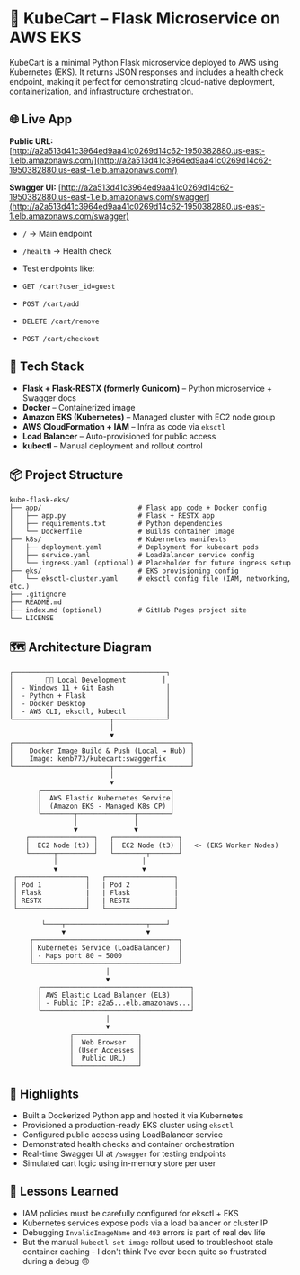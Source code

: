 # 🚀 KubeCart – Flask Microservice on AWS EKS

KubeCart is a minimal Python Flask microservice deployed to AWS using Kubernetes (EKS). It returns JSON responses and includes a health check endpoint, making it perfect for demonstrating cloud-native deployment, containerization, and infrastructure orchestration.

## 🌐 Live App

**Public URL:**  
[http://a2a513d41c3964ed9aa41c0269d14c62-1950382880.us-east-1.elb.amazonaws.com/](http://a2a513d41c3964ed9aa41c0269d14c62-1950382880.us-east-1.elb.amazonaws.com/)

**Swagger UI:**
[http://a2a513d41c3964ed9aa41c0269d14c62-1950382880.us-east-1.elb.amazonaws.com/swagger](http://a2a513d41c3964ed9aa41c0269d14c62-1950382880.us-east-1.elb.amazonaws.com/swagger)

- `/` → Main endpoint  
- `/health` → Health check
  
- Test endpoints like:
- `GET /cart?user_id=guest`
- `POST /cart/add`
- `DELETE /cart/remove`
- `POST /cart/checkout`

## 🧱 Tech Stack

- **Flask + Flask-RESTX (formerly Gunicorn)** – Python microservice + Swagger docs
- **Docker** – Containerized image
- **Amazon EKS (Kubernetes)** – Managed cluster with EC2 node group
- **AWS CloudFormation + IAM** – Infra as code via `eksctl`
- **Load Balancer** – Auto-provisioned for public access
- **kubectl** – Manual deployment and rollout control

## 📦 Project Structure

```text
kube-flask-eks/
├── app/                        # Flask app code + Docker config
│   ├── app.py                  # Flask + RESTX app
│   ├── requirements.txt        # Python dependencies
│   └── Dockerfile              # Builds container image
├── k8s/                        # Kubernetes manifests
│   ├── deployment.yaml         # Deployment for kubecart pods
│   ├── service.yaml            # LoadBalancer service config
│   └── ingress.yaml (optional) # Placeholder for future ingress setup
├── eks/                        # EKS provisioning config
│   └── eksctl-cluster.yaml     # eksctl config file (IAM, networking, etc.)
├── .gitignore
├── README.md
├── index.md (optional)         # GitHub Pages project site
└── LICENSE

```

## 🗺️ Architecture Diagram

```text
┌──────────────────────────────────────┐
│        👨‍💻 Local Development         │
│  - Windows 11 + Git Bash             │
│  - Python + Flask                    │
│  - Docker Desktop                    │
│  - AWS CLI, eksctl, kubectl          │
└────────────────────────┬─────────────┘
                         │
                         ▼
┌────────────────────────────────────────────┐
│    Docker Image Build & Push (Local → Hub) │
│    Image: kenb773/kubecart:swaggerfix      │
└────────────────────────┬───────────────────┘
                         │
                         ▼
       ┌────────────────────────────────┐
       │  AWS Elastic Kubernetes Service│
       │  (Amazon EKS - Managed K8s CP) │
       └────────┬──────────────┬────────┘
                │              │
                ▼              ▼
    ┌────────────────┐   ┌────────────────┐
    │  EC2 Node (t3) │   │  EC2 Node (t3) │   <- (EKS Worker Nodes)
    └──────┬─────────┘   └────────┬───────┘
           │                     │
           ▼                     ▼
 ┌─────────────────┐   ┌─────────────────┐
 │ Pod 1           │   | Pod 2           │
 │ Flask           |   | Flask           |
 │ RESTX           │   | RESTX           │
 └─────────────────┘   └─────────────────┘

        └────┬────────────────────┬────┘
             ▼                    ▼
     ┌────────────────────────────────────┐
     │ Kubernetes Service (LoadBalancer)  │
     │ - Maps port 80 → 5000              │
     └────────────────────────────────────┘
                        │
                        ▼
       ┌─────────────────────────────────────┐
       │ AWS Elastic Load Balancer (ELB)     │
       │ - Public IP: a2a5...elb.amazonaws...│
       └─────────────────────────────────────┘
                        │
                        ▼
               ┌────────────────┐
               │  Web Browser   │
               │ (User Accesses │
               │  Public URL)   │
               └────────────────┘
```

## 📌 Highlights

- Built a Dockerized Python app and hosted it via Kubernetes
- Provisioned a production-ready EKS cluster using `eksctl`
- Configured public access using LoadBalancer service
- Demonstrated health checks and container orchestration
- Real-time Swagger UI at `/swagger` for testing endpoints
- Simulated cart logic using in-memory store per user

## 🧠 Lessons Learned

- IAM policies must be carefully configured for eksctl + EKS
- Kubernetes services expose pods via a load balancer or cluster IP
- Debugging `InvalidImageName` and `403` errors is part of real dev life
- But the manual `kubectl set image` rollout used to troubleshoot stale container caching - I don't think I've ever been quite so frustrated during a debug 🙃
